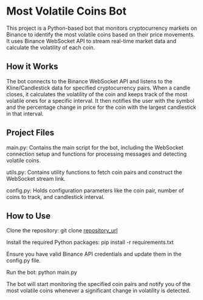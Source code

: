 # Most Volatile Coins Bot
This project is a Python-based bot that monitors cryptocurrency markets on Binance to identify the most volatile coins based on their price movements. It uses Binance WebSocket API to stream real-time market data and calculate the volatility of each coin.

## How it Works
The bot connects to the Binance WebSocket API and listens to the Kline/Candlestick data for specified cryptocurrency pairs. When a candle closes, it calculates the volatility of the coin and keeps track of the most volatile ones for a specific interval. It then notifies the user with the symbol and the percentage change in price for the coin with the largest candlestick in that interval.

## Project Files

main.py: Contains the main script for the bot, including the WebSocket connection setup and functions for processing messages and detecting volatile coins.

utils.py: Contains utility functions to fetch coin pairs and construct the WebSocket stream link.

config.py: Holds configuration parameters like the coin pair, number of coins to track, and candlestick interval.


## How to Use
Clone the repository: git clone [repository_url](https://github.com/mouh2020/binance_volatile_coins_bot.git)

Install the required Python packages: pip install -r requirements.txt

Ensure you have valid Binance API credentials and update them in the config.py file.

Run the bot: python main.py


The bot will start monitoring the specified coin pairs and notify you of the most volatile coins whenever a significant change in volatility is detected.